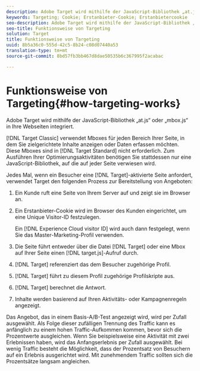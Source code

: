 ```yaml
---
description: Adobe Target wird mithilfe der JavaScript-Bibliothek „at.js“ oder „mbox.js“ in Ihre Webseiten integriert.
keywords: Targeting; Cookie; Erstanbieter-Cookie; Erstanbietercookie
seo-description: Adobe Target wird mithilfe der JavaScript-Bibliothek „at.js“ oder „mbox.js“ in Ihre Webseiten integriert.
seo-title: Funktionsweise von Targeting
solution: Target
title: Funktionsweise von Targeting
uuid: 8b5a36c0-555d-42c5-8b24-c08d07440a53
translation-type: tm+mt
source-git-commit: 8bd57fb3bb467d8dae50535b6c367995f2acabac

---
```



# Funktionsweise von Targeting{#how-targeting-works}

Adobe Target wird mithilfe der JavaScript-Bibliothek „at.js“ oder „mbox.js“ in Ihre Webseiten integriert.

[!DNL Target Classic] verwendet Mboxes für jeden Bereich Ihrer Seite, in dem Sie zielgerichtete Inhalte anzeigen oder Daten erfassen möchten. Diese Mboxes sind in [!DNL Target Standard] nicht erforderlich. Zum Ausführen Ihrer Optimierungsaktivitäten benötigen Sie stattdessen nur eine JavaScript-Bibliothek, auf die auf jeder Seite verwiesen wird.

Jedes Mal, wenn ein Besucher eine [!DNL Target]-aktivierte Seite anfordert, verwendet Target den folgenden Prozess zur Bereitstellung von Angeboten:

1. Ein Kunde ruft eine Seite von Ihrem Server auf und zeigt sie im Browser an.
1. Ein Erstanbieter-Cookie wird im Browser des Kunden eingerichtet, um eine Unique Visitor-ID festzulegen.

   Ein [!DNL Experience Cloud visitor ID] wird auch dann festgelegt, wenn Sie das Master-Marketing-Profil verwenden.

1. Die Seite führt entweder über die Datei [!DNL Target] oder eine Mbox auf Ihrer Seite einen [!DNL target.js]-Aufruf durch.
1. [!DNL Target] referenziert das dem Besucher zugehörige Profil.
1. [!DNL Target] führt zu diesem Profil zugehörige Profilskripte aus.
1. [!DNL Target] berechnet die Antwort.
1. Inhalte werden basierend auf Ihren Aktivitäts- oder Kampagnenregeln angezeigt.

Das Angebot, das in einem Basis-A/B-Test angezeigt wird, wird per Zufall ausgewählt. Als Folge dieser zufälligen Trennung des Traffic kann es anfänglich zu einem hohen Traffic-Aufkommen kommen, bevor sich die Prozentwerte ausgleichen. Wenn Sie beispielsweise eine Aktivität mit zwei Erlebnissen haben, wird das Anfangserlebnis per Zufall ausgewählt. Bei wenig Traffic besteht die Möglichkeit, dass der Prozentsatz von Besuchern auf ein Erlebnis ausgerichtet wird. Mit zunehmendem Traffic sollten sich die Prozentsätze langsam angleichen.
